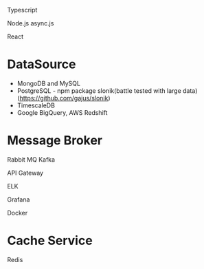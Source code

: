 Typescript

Node.js async.js

React

# DataSource

- MongoDB and MySQL
- PostgreSQL - npm package slonik(battle tested with large data) (https://github.com/gajus/slonik)
- TimescaleDB
- Google BigQuery, AWS Redshift

# Message Broker
Rabbit MQ
Kafka

API Gateway

ELK

Grafana

Docker

# Cache Service
Redis




